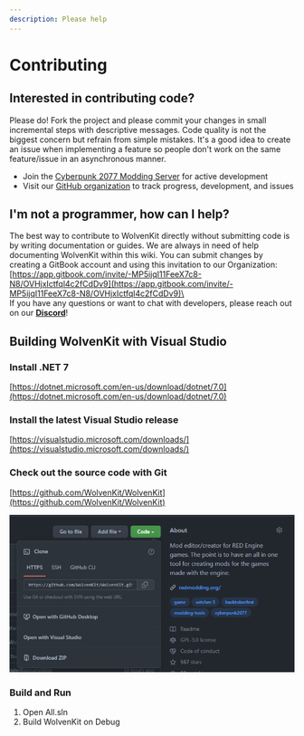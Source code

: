 ```yaml
---
description: Please help
---
```


# Contributing

## Interested in contributing code?

Please do! Fork the project and please commit your changes in small incremental steps with descriptive messages. Code quality is not the biggest concern but refrain from simple mistakes. It's a good idea to create an issue when implementing a feature so people don't work on the same feature/issue in an asynchronous manner.

* Join the [Cyberpunk 2077 Modding Server](https://github.com/WolvenKit/WolvenKit/blob/463-Import-Export-Tool/discord.gg/Epkq79kd96) for active development
* Visit our [GitHub organization](https://github.com/WolvenKit) to track progress, development, and issues

## I'm not a programmer, how can I help?

The best way to contribute to WolvenKit directly without submitting code is by writing documentation or guides. We are always in need of help documenting WolvenKit within this wiki. You can submit changes by creating a GitBook account and using this invitation to our Organization: [https://app.gitbook.com/invite/-MP5ijqI11FeeX7c8-N8/OVHjxIctfql4c2fCdDv9](https://app.gitbook.com/invite/-MP5ijqI11FeeX7c8-N8/OVHjxIctfql4c2fCdDv9)\
\
If you have any questions or want to chat with developers, please reach out on our [**Discord**](community.md)!

## Building WolvenKit with Visual Studio

### **Install .NET 7**

[https://dotnet.microsoft.com/en-us/download/dotnet/7.0](https://dotnet.microsoft.com/en-us/download/dotnet/7.0)

### **Install the latest Visual Studio release**

[https://visualstudio.microsoft.com/downloads/](https://visualstudio.microsoft.com/downloads/)

### Check out the source code with Git

[https://github.com/WolvenKit/WolvenKit](https://github.com/WolvenKit/WolvenKit)

![](<../.gitbook/assets/image (8).png>)

### **Build and Run**

1. Open All.sln
2. Build WolvenKit on Debug

